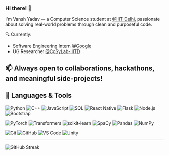 ### Hi there! 👋  
I'm Vansh Yadav — a Computer Science student at [@IIIT-Delhi](https://github.com/IIIT-Delhi), passionate about solving real-world problems through clean and purposeful code.

🔍 Currently:  
- Software Engineering Intern [@Google](https://github.com/google)  
- UG Researcher [@CoSyLab-IIITD](https://github.com/cosylabiiit)

📫 Always open to collaborations, hackathons, and meaningful side-projects!
---

## 🧰 Languages & Tools

![Python](https://img.shields.io/badge/Python-3776AB.svg?style=for-the-badge&logo=Python&logoColor=white)
![C++](https://img.shields.io/badge/C++-00599C.svg?style=for-the-badge&logo=cpp&logoColor=white)
![JavaScript](https://img.shields.io/badge/javascript-%23323330.svg?style=for-the-badge&logo=javascript&logoColor=%23F7DF1E)
![SQL](https://img.shields.io/badge/SQL-4479A1.svg?style=for-the-badge&logo=MySQL&logoColor=white)
![React Native](https://img.shields.io/badge/react%20native-20232A.svg?style=for-the-badge&logo=react&logoColor=%2361DAFB)
![Flask](https://img.shields.io/badge/flask-000000.svg?style=for-the-badge&logo=flask&logoColor=white)
![Node.js](https://img.shields.io/badge/node.js-339933.svg?style=for-the-badge&logo=nodedotjs&logoColor=white)
![Bootstrap](https://img.shields.io/badge/bootstrap-563D7C.svg?style=for-the-badge&logo=bootstrap&logoColor=white)

![PyTorch](https://img.shields.io/badge/PyTorch-EE4C2C.svg?style=for-the-badge&logo=PyTorch&logoColor=white)
![Transformers](https://img.shields.io/badge/HuggingFace-FFD21F.svg?style=for-the-badge&logo=huggingface&logoColor=black)
![scikit-learn](https://img.shields.io/badge/scikit--learn-F7931E.svg?style=for-the-badge&logo=scikit-learn&logoColor=white)
![SpaCy](https://img.shields.io/badge/spaCy-09A3D5.svg?style=for-the-badge&logo=spacy&logoColor=white)
![Pandas](https://img.shields.io/badge/pandas-150458.svg?style=for-the-badge&logo=pandas&logoColor=white)
![NumPy](https://img.shields.io/badge/numpy-013243.svg?style=for-the-badge&logo=numpy&logoColor=white)

![Git](https://img.shields.io/badge/git-F05033.svg?style=for-the-badge&logo=git&logoColor=white)
![GitHub](https://img.shields.io/badge/github-181717.svg?style=for-the-badge&logo=github&logoColor=white)
![VS Code](https://img.shields.io/badge/VS%20Code-007ACC.svg?style=for-the-badge&logo=visual-studio-code&logoColor=white)
![Unity](https://img.shields.io/badge/unity-000000.svg?style=for-the-badge&logo=unity&logoColor=white)

---

![GitHub Streak](https://github-readme-streak-stats.herokuapp.com/?user=vansh22559&theme=tokyonight&hide_border=true)

